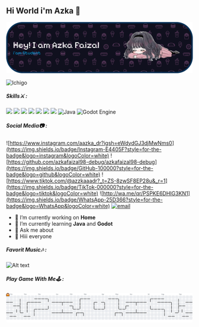 ## Hi World  i'm Azka 👋

![img](img/github-header-banner%20(1).png)

![Ichigo](https://media0.giphy.com/media/v1.Y2lkPTc5MGI3NjExd295ajVpdG95ZzEwcWg0OTN0OTRyYW16ODJ2YW43ZncybXVjZmJ3YiZlcD12MV9pbnRlcm5hbF9naWZfYnlfaWQmY3Q9Zw/JLYQnbND9gkYU/giphy.gif)
<!--
**azkafaizal98-debug/azkafaizal98-debug** is a ✨ _special_ ✨ repository because its `README.md` (this file) appears on your GitHub profile.

Here are some ideas to get you started:

- 🔭 I’m currently working on ...
- 🌱 I’m currently learning ...
- 👯 I’m looking to collaborate on ...
- 🤔 I’m looking for help with ...
- 💬 Ask me about ...
- 📫 How to reach me: ...
- 😄 Pronouns: ...
- ⚡ Fun fact: ...
-->

##### Skills⚔️ :
<img src="https://img.shields.io/badge/HTML5-E34F26?style=for-the-badge&logo=html5&logoColor=white" /> <img src="https://img.shields.io/badge/CSS3-1572B6?style=for-the-badge&logo=css3&logoColor=white" /> <img src="https://img.shields.io/badge/JavaScript-323330?style=for-the-badge&logo=javascript&logoColor=F7DF1E"/> <img src="https://img.shields.io/badge/ChatGPT-74aa9c?style=for-the-badge&logo=openai&logoColor=white" /> 
<img src="https://img.shields.io/badge/Google%20Gemini-8E75B2?style=for-the-badge&logo=googlegemini&logoColor=white" /> <img src="https://img.shields.io/badge/Brave-FF1B2D?style=for-the-badge&logo=Brave&logoColor=white" />
<img src="https://img.shields.io/badge/Canva-%2300C4CC.svg?&style=for-the-badge&logo=Canva&logoColor=white" /> ![Java](https://img.shields.io/badge/java-%23ED8B00.svg?style=for-the-badge&logo=openjdk&logoColor=white)  ![Godot Engine](https://img.shields.io/badge/GODOT-%23FFFFFF.svg?style=for-the-badge&logo=godot-engine)

##### Social Media📷 :
![https://www.instagram.com/aazka_dr?igsh=eWdydGJ3djMwNms0](https://img.shields.io/badge/Instagram-E4405F?style=for-the-badge&logo=instagram&logoColor=white) ![https://github.com/azkafaizal98-debug/azkafaizal98-debug](https://img.shields.io/badge/GitHub-100000?style=for-the-badge&logo=github&logoColor=white) ![https://www.tiktok.com/@azzkaaadr?_t=ZS-8zwSF8EP28u&_r=1](https://img.shields.io/badge/TikTok-000000?style=for-the-badge&logo=tiktok&logoColor=white)
![http://wa.me/qr/PSPKE6DHIG3KN1](https://img.shields.io/badge/WhatsApp-25D366?style=for-the-badge&logo=WhatsApp&logoColor=white) [![email](https://img.shields.io/badge/Email-D14836?logo=gmail&logoColor=white)](mailto:azkafaizal98@gmail.com) 

- 🔭 I’m currently working on **Home**
- 🌱 I’m currently learning **Java** and **Godot**
- 💬 Ask me about
- 👋 Hiii everyone


<!-- 
##### GitHub Trophies🏆 :
![](https://github-profile-trophy.vercel.app/?username=azkafaizal98-debug&theme=radical&no-frame=false&no-bg=true&margin-w=4)

---
[![](https://visitcount.itsvg.in/api?id=azkafaizal98-debug&icon=0&color=0)](https://visitcount.itsvg.in) -->
<!--  -->
<!-- Proudly created with GPRM ( https://gprm.itsvg.in ) -->

##### Favorit Music🎶 :
![Alt text](https://spotify-recently-played-readme.vercel.app/api?user=313q7mr2fxc37mlml5a7sccnc6zy&unique={true|1|on|yes})

##### Play Game With Me🕹️ : 
<picture>
  <source media="(prefers-color-scheme: dark)" srcset="https://raw.githubusercontent.com/azkafaizal98-debug/azkafaizal98-debug/output/pacman-contribution-graph-dark.svg">
  <source media="(prefers-color-scheme: light)" srcset="https://raw.githubusercontent.com/azkafaizal98-debug/azkafaizal98-debug/output/pacman-contribution-graph.svg">
  <img alt="pacman contribution graph" src="https://raw.githubusercontent.com/azkafaizal98-debug/azkafaizal98-debug/output/pacman-contribution-graph.svg">
</picture>

